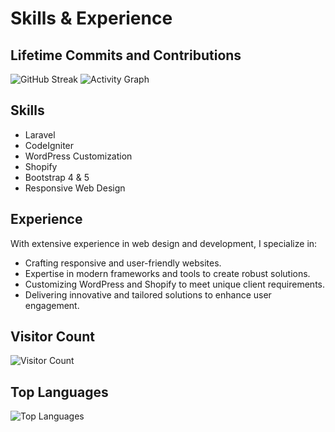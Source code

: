 # Skills & Experience

## Lifetime Commits and Contributions
![GitHub Streak](https://github-readme-streak-stats.herokuapp.com/?user=hitentankariya)
![Activity Graph](https://github-readme-activity-graph.cyclic.app/graph?username=hitentankariya&theme=default)

## Skills
- Laravel
- CodeIgniter
- WordPress Customization
- Shopify
- Bootstrap 4 & 5
- Responsive Web Design

## Experience
With extensive experience in web design and development, I specialize in:
- Crafting responsive and user-friendly websites.
- Expertise in modern frameworks and tools to create robust solutions.
- Customizing WordPress and Shopify to meet unique client requirements.
- Delivering innovative and tailored solutions to enhance user engagement.

## Visitor Count
![Visitor Count](https://komarev.com/ghpvc/?username=hitentankariya&color=blue)

## Top Languages
![Top Languages](https://github-readme-stats.vercel.app/api/top-langs/?username=hitentankariya&layout=compact)
